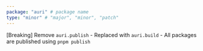 ```yaml
---
package: "auri" # package name
type: "minor" # "major", "minor", "patch"
---
```


[Breaking] Remove `auri.publish` - Replaced with `auri.build` - All packages are published using `pnpm publish`

